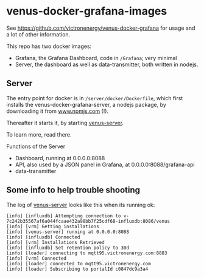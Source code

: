 # venus-docker-grafana-images
See https://github.com/victronenergy/venus-docker-grafana for usage and a lot of other information.

This repo has two docker images:

- Grafana, the Grafana Dashboard, code in `/Grafana`; very minimal
- Server, the dashboard as well as data-transmitter, both written in nodejs.

## Server

The entry point for docker is in `/server/docker/Dockerfile`, which first installs the
venus-docker-grafana-server, a nodejs package, by downloading it from www.npmjs.com (!).

Thereafter it starts it, by starting [venus-server](https://github.com/victronenergy/venus-docker-grafana-images/blob/master/server/bin/venus-server).

To learn more, read there.

Functions of the Server
  - Dashboard, running at 0.0.0.0:8088
  - API, also used by a JSON panel in Grafana, at 0.0.0.0:8088/grafana-api
  - data-transmitter

## Some info to help trouble shooting

The log of [venus-server](https://github.com/victronenergy/venus-docker-grafana-images/blob/master/server/bin/venus-server)
looks like this when its running ok:
```
[info] [influxdb] Attempting connection to v-7c242b35567af6a044fcaae432a98bb7f25cdf68-influxdb:8086/venus
[info] [vrm] Getting installations
[info] [venus-server] running at 0.0.0.0:8088
[info] [influxdb] Connected
[info] [vrm] Installations Retrieved
[info] [influxdb] Set retention policy to 30d
[info] [loader] connecting to mqtt95.victronenergy.com:8883
[info] [vrm] Connected
[info] [loader] connected to mqtt95.victronenergy.com
[info] [loader] Subscribing to portalId c0847dc9a3a4
```
